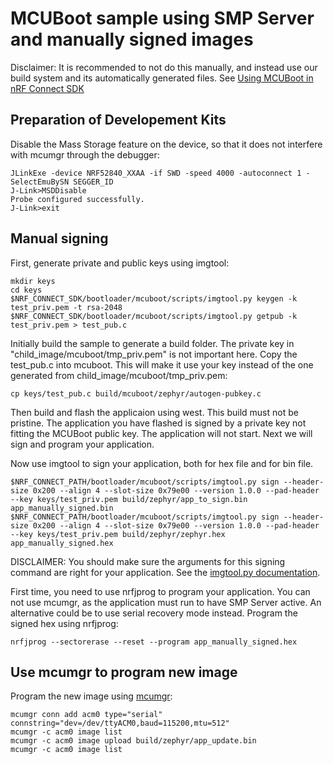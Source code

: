# MCUBoot sample using SMP Server and manually signed images
Disclaimer: It is recommended to not do this manually, and instead use our build system and its automatically generated files. See [Using MCUBoot in nRF Connect SDK](https://developer.nordicsemi.com/nRF_Connect_SDK/doc/latest/mcuboot/readme-ncs.html)

## Preparation of Developement Kits
Disable the Mass Storage feature on the device, so that it does not interfere with mcumgr through the debugger:
```
JLinkExe -device NRF52840_XXAA -if SWD -speed 4000 -autoconnect 1 -SelectEmuBySN SEGGER_ID
J-Link>MSDDisable
Probe configured successfully.
J-Link>exit
```

## Manual signing
First, generate private and public keys using imgtool:
```
mkdir keys
cd keys
$NRF_CONNECT_SDK/bootloader/mcuboot/scripts/imgtool.py keygen -k test_priv.pem -t rsa-2048
$NRF_CONNECT_SDK/bootloader/mcuboot/scripts/imgtool.py getpub -k test_priv.pem > test_pub.c
```

Initially build the sample to generate a build folder. The private key in "child_image/mcuboot/tmp_priv.pem" is not important here.
Copy the test_pub.c into mcuboot. This will make it use your key instead of the one generated from child_image/mcuboot/tmp_priv.pem:
```
cp keys/test_pub.c build/mcuboot/zephyr/autogen-pubkey.c
```

Then build and flash the applicaion using west. This build must not be pristine.
The application you have flashed is signed by a private key not fitting the MCUBoot public key. The application will not start.
Next we will sign and program your application.

Now use imgtool to sign your application, both for hex file and for bin file.
```
$NRF_CONNECT_PATH/bootloader/mcuboot/scripts/imgtool.py sign --header-size 0x200 --align 4 --slot-size 0x79e00 --version 1.0.0 --pad-header --key keys/test_priv.pem build/zephyr/app_to_sign.bin app_manually_signed.bin
$NRF_CONNECT_PATH/bootloader/mcuboot/scripts/imgtool.py sign --header-size 0x200 --align 4 --slot-size 0x79e00 --version 1.0.0 --pad-header --key keys/test_priv.pem build/zephyr/zephyr.hex app_manually_signed.hex
```
DISCLAIMER: You should make sure the arguments for this signing command are right for your application. See the [imgtool.py documentation](https://developer.nordicsemi.com/nRF_Connect_SDK/doc/1.9.1/mcuboot/imgtool.html).

First time, you need to use nrfjprog to program your application. You can not use mcumgr, as the application must run to have SMP Server active. 
An alternative could be to use serial recovery mode instead.
Program the signed hex using nrfjprog:
```
nrfjprog --sectorerase --reset --program app_manually_signed.hex
```

## Use mcumgr to program new image
Program the new image using [mcumgr](https://developer.nordicsemi.com/nRF_Connect_SDK/doc/1.9.1/zephyr/guides/device_mgmt/mcumgr.html):
```
mcumgr conn add acm0 type="serial" connstring="dev=/dev/ttyACM0,baud=115200,mtu=512"
mcumgr -c acm0 image list
mcumgr -c acm0 image upload build/zephyr/app_update.bin
mcumgr -c acm0 image list
```
